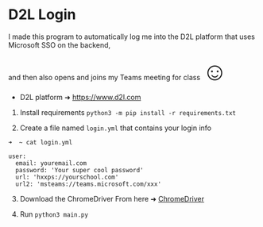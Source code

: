 # D2L Login

I made this program to automatically log me into the D2L platform that uses Microsoft SSO on the backend,

and then also opens and joins my Teams meeting for class <span style='font-size:50px;'>&#9786;</span>

- D2L platform ➜ https://www.d2l.com

1. Install requirements
``python3 -m pip install -r requirements.txt``

2. Create a file named ``login.yml`` that contains your login info
```
➜  ~ cat login.yml

user:
  email: youremail.com
  password: 'Your super cool password'
  url: 'hxxps://yourschool.com'
  url2: 'msteams://teams.microsoft.com/xxx'
  ```

3. Download the ChromeDriver From here ➜ <a href="https://sites.google.com/chromium.org/driver/" target="_blank">ChromeDriver</a>

4. Run
``python3 main.py``
